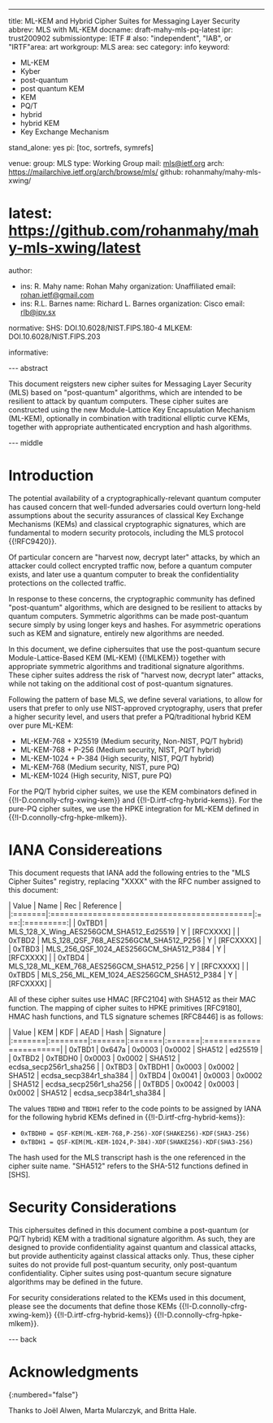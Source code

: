---
title: ML-KEM and Hybrid Cipher Suites for Messaging Layer Security
abbrev: MLS with ML-KEM
docname: draft-mahy-mls-pq-latest
ipr: trust200902
submissiontype: IETF  # also: "independent", "IAB", or "IRTF"area: art
workgroup: MLS
area: sec
category: info
keyword:
 - ML-KEM
 - Kyber
 - post-quantum
 - post quantum KEM
 - KEM
 - PQ/T
 - hybrid
 - hybrid KEM
 - Key Exchange Mechanism

stand_alone: yes
pi: [toc, sortrefs, symrefs]

venue:
  group: MLS
  type: Working Group
  mail: mls@ietf.org
  arch: https://mailarchive.ietf.org/arch/browse/mls/
  github: rohanmahy/mahy-mls-xwing/
#  latest: https://github.com/rohanmahy/mahy-mls-xwing/latest

author:
 -  ins: R. Mahy
    name: Rohan Mahy
    organization: Unaffiliated
    email: rohan.ietf@gmail.com
 -  ins: R.L. Barnes
    name: Richard L. Barnes
    organization: Cisco
    email: rlb@ipv.sx


normative:
  SHS: DOI.10.6028/NIST.FIPS.180-4
  MLKEM: DOI.10.6028/NIST.FIPS.203

informative:

--- abstract

This document reigsters new cipher suites for Messaging Layer Security (MLS)
based on "post-quantum" algorithms, which are intended to be resilient to attack
by quantum computers.  These cipher suites are constructed using the new
Module-Lattice Key Encapsulation Mechanism (ML-KEM), optionally in combination
with traditional elliptic curve KEMs, together with appropriate authenticated
encryption and hash algorithms.

--- middle

# Introduction

The potential availability of a cryptographically-relevant quantum
computer has caused concern that well-funded adversaries could overturn
long-held assumptions about the security assurances of classical
Key Exchange Mechanisms (KEMs) and classical cryptographic signatures,
which are fundamental to modern security protocols, including the MLS
protocol {{!RFC9420}}.

Of particular concern are "harvest now, decrypt later" attacks, by which an
attacker could collect encrypted traffic now, before a quantum computer exists,
and later use a quantum computer to break the confidentiality protections on the
collected traffic.

In response to these concerns, the cryptographic community has defined
"post-quantum" algorithms, which are designed to be resilient to attacks by
quantum computers.  Symmetric algorithms can be made post-quantum secure simply
by using longer keys and hashes.  For asymmetric operations such as KEM and
signature, entirely new algorithms are needed.

In this document, we define ciphersuites that use the post-quantum secure
Module-Lattice-Based KEM (ML-KEM) {{!MLKEM}} together with appropriate symmetric
algorithms and traditional signature algorithms.  These cipher suites address
the risk of "harvest now, decrypt later" attacks, while not taking on the
additional cost of post-quantum signatures.

Following the pattern of base MLS, we define several variations, to allow for
users that prefer to only use NIST-approved cryptography, users that prefer a
higher security level, and users that prefer a PQ/traditional hybrid KEM over
pure ML-KEM:

* ML-KEM-768 + X25519 (Medium security, Non-NIST, PQ/T hybrid)
* ML-KEM-768 + P-256 (Medium security, NIST, PQ/T hybrid)
* ML-KEM-1024 + P-384 (High security, NIST, PQ/T hybrid)
* ML-KEM-768 (Medium security, NIST, pure PQ)
* ML-KEM-1024 (High security, NIST, pure PQ)

For the PQ/T hybrid cipher suites, we use the KEM combinators defined in
{{!I-D.connolly-cfrg-xwing-kem}} and {{!I-D.irtf-cfrg-hybrid-kems}}.  For the
pure-PQ cipher suites, we use the HPKE integration for ML-KEM defined in
{{!I-D.connolly-cfrg-hpke-mlkem}}.

# IANA Considereations

This document requests that IANA add the following entries to the "MLS Cipher
Suites" registry, replacing "XXXX" with the RFC number assigned to this document:

| Value  | Name                                       | Rec | Reference |
|:=======|:===========================================|:===:|:=========:|
| 0xTBD1 | MLS_128_X_Wing_AES256GCM_SHA512_Ed25519    |  Y  | [RFCXXXX] |
| 0xTBD2 | MLS_128_QSF_768_AES256GCM_SHA512_P256      |  Y  | [RFCXXXX] |
| 0xTBD3 | MLS_256_QSF_1024_AES256GCM_SHA512_P384     |  Y  | [RFCXXXX] |
| 0xTBD4 | MLS_128_ML_KEM_768_AES256GCM_SHA512_P256   |  Y  | [RFCXXXX] |
| 0xTBD5 | MLS_256_ML_KEM_1024_AES256GCM_SHA512_P384  |  Y  | [RFCXXXX] |

All of these cipher suites use HMAC [RFC2104] with SHA512 as their MAC function.
The mapping of cipher suites to HPKE primitives [RFC9180], HMAC hash functions,
and TLS signature schemes [RFC8446] is as follows:

| Value  | KEM     | KDF    | AEAD   | Hash   | Signature              |
|:=======|:========|:=======|:=======|:=======|:=======================|
| 0xTBD1 | 0x647a  | 0x0003 | 0x0002 | SHA512 | ed25519                |
| 0xTBD2 | 0xTBDH0 | 0x0003 | 0x0002 | SHA512 | ecdsa_secp256r1_sha256 |
| 0xTBD3 | 0xTBDH1 | 0x0003 | 0x0002 | SHA512 | ecdsa_secp384r1_sha384 |
| 0xTBD4 | 0x0041  | 0x0003 | 0x0002 | SHA512 | ecdsa_secp256r1_sha256 |
| 0xTBD5 | 0x0042  | 0x0003 | 0x0002 | SHA512 | ecdsa_secp384r1_sha384 |

The values `TBDH0` and `TBDH1` refer to the code points to be assigned by IANA for
the following hybrid KEMs defined in {{!I-D.irtf-cfrg-hybrid-kems}}:

* `0xTBDH0 = QSF-KEM(ML-KEM-768,P-256)-XOF(SHAKE256)-KDF(SHA3-256)`
* `0xTBDH1 = QSF-KEM(ML-KEM-1024,P-384)-XOF(SHAKE256)-KDF(SHA3-256)`

The hash used for the MLS transcript hash is the one referenced in the cipher
suite name. "SHA512" refers to the SHA-512 functions defined in [SHS].

# Security Considerations

This ciphersuites defined in this document combine a post-quantum (or PQ/T
hybrid) KEM with a traditional signature algorithm. As such, they are designed
to provide confidentiality against quantum and classical attacks, but provide
authenticity against classical attacks only.  Thus, these cipher suites do not
provide full post-quantum security, only post-quantum confidentiality.  Cipher
suites using post-quantum secure signature algorithms may be defined in the
future.

For security considerations related to the KEMs used in this document, please
see the documents that define those KEMs {{!I-D.connolly-cfrg-xwing-kem}}
{{!I-D.irtf-cfrg-hybrid-kems}} {{!I-D.connolly-cfrg-hpke-mlkem}}.

--- back

# Acknowledgments
{:numbered="false"}

Thanks to Joël Alwen, Marta Mularczyk, and Britta Hale.
